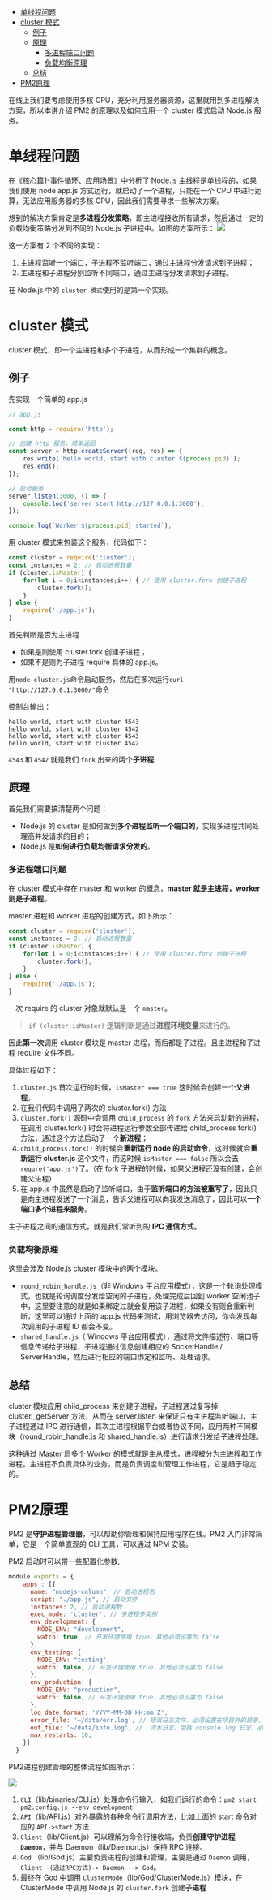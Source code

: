 - [单线程问题](#单线程问题)
- [cluster 模式](#cluster-模式)
  - [例子](#例子)
  - [原理](#原理)
    - [多进程端口问题](#多进程端口问题)
    - [负载均衡原理](#负载均衡原理)
  - [总结](#总结)
- [PM2原理](#pm2原理)

在线上我们要考虑使用多核 CPU，充分利用服务器资源，这里就用到多进程解决方案，所以本讲介绍 PM2 的原理以及如何应用一个 cluster 模式启动 Node.js 服务。

# 单线程问题

在[《核心篇1-事件循环、应用场景》](./%E6%A0%B8%E5%BF%83%E7%AF%871-%E4%BA%8B%E4%BB%B6%E5%BE%AA%E7%8E%AF%E3%80%81%E5%BA%94%E7%94%A8%E5%9C%BA%E6%99%AF.md)中分析了 Node.js 主线程是单线程的，如果我们使用 node app.js 方式运行，就启动了一个进程，只能在一个 CPU 中进行运算，无法应用服务器的多核 CPU，因此我们需要寻求一些解决方案。

想到的解决方案肯定是**多进程分发策略**，即主进程接收所有请求，然后通过一定的负载均衡策略分发到不同的 Node.js 子进程中。如图的方案所示：
<img src="./pictures/base/pic4.png"/>

这一方案有 2 个不同的实现：

1. 主进程监听一个端口，子进程不监听端口，通过主进程分发请求到子进程；
2. 主进程和子进程分别监听不同端口，通过主进程分发请求到子进程。

在 Node.js 中的 `cluster 模式`使用的是第一个实现。

# cluster 模式

cluster 模式，即一个主进程和多个子进程，从而形成一个集群的概念。

## 例子

先实现一个简单的 app.js

```js
// app.js

const http = require('http');

// 创建 http 服务，简单返回
const server = http.createServer((req, res) => {
    res.write(`hello world, start with cluster ${process.pid}`);
    res.end();
});

// 启动服务
server.listen(3000, () => {
    console.log('server start http://127.0.0.1:3000');
});

console.log(`Worker ${process.pid} started`);
```

用 cluster 模式来包装这个服务，代码如下：

```js
const cluster = require('cluster');
const instances = 2; // 启动进程数量
if (cluster.isMaster) {
    for(let i = 0;i<instances;i++) { // 使用 cluster.fork 创建子进程
        cluster.fork();
    }
} else {
    require('./app.js');
}
```

首先判断是否为主进程：

- 如果是则使用 cluster.fork 创建子进程；
- 如果不是则为子进程 require 具体的 app.js。

用`node cluster.js`命令启动服务，然后在多次运行`curl "http://127.0.0.1:3000/"`命令

控制台输出：

```
hello world, start with cluster 4543
hello world, start with cluster 4542
hello world, start with cluster 4543
hello world, start with cluster 4542
```

`4543` 和 `4542` 就是我们 `fork` 出来的两个**子进程**

## 原理

首先我们需要搞清楚两个问题：

- Node.js 的 cluster 是如何做到**多个进程监听一个端口的**，实现多进程共同处理高并发请求的目的；
- Node.js 是**如何进行负载均衡请求分发的**。

### 多进程端口问题

在 cluster 模式中存在 master 和 worker 的概念，**master 就是主进程，worker 则是子进程**。

master 进程和 worker 进程的创建方式。如下所示：

```js
const cluster = require('cluster');
const instances = 2; // 启动进程数量
if (cluster.isMaster) {
    for(let i = 0;i<instances;i++) { // 使用 cluster.fork 创建子进程
        cluster.fork();
    }
} else {
    require('./app.js');
}
```

一次 require 的 cluster 对象就默认是一个 `master`。

> `if (cluster.isMaster)` 逻辑判断是通过**进程环境变量**来进行的。

因此**第一次**调用 cluster 模块是 master 进程，而后都是子进程。且主进程和子进程 require 文件不同。

具体过程如下：

1. `cluster.js` 首次运行的时候，`isMaster === true` 这时候会创建一个**父进程**。
2. 在我们代码中调用了两次的 cluster.fork() 方法
3. `cluster.fork()` 源码中会调用 `child_process` 的 `fork` 方法来启动新的进程，在调用 cluster.fork() 时会将进程运行参数全部传递给 child_process fork() 方法，通过这个方法启动了一个**新进程**；
4. `child_process.fork()` 的时候会**重新运行 node 的启动命令**，这时候就会**重新运行 cluster.js** 这个文件，而这时候 `isMaster === false` 所以会去 `requre('app.js')`了。（在 fork 子进程的时候，如果父进程还没有创建，会创建父进程）
5. 在 app.js 中虽然是启动了监听端口，由于**监听端口的方法被重写了**，因此只是向主进程发送了一个消息，告诉父进程可以向我发送消息了，因此可以**一个端口多个进程来服务**。

主子进程之间的通信方式，就是我们常听到的 **IPC 通信方式**。

### 负载均衡原理

这里会涉及 Node.js cluster 模块中的两个模块。

- `round_robin_handle.js`（非 Windows 平台应用模式），这是一个轮询处理模式，也就是轮询调度分发给空闲的子进程，处理完成后回到 worker 空闲池子中，这里要注意的就是如果绑定过就会复用该子进程，如果没有则会重新判断，这里可以通过上面的 app.js 代码来测试，用浏览器去访问，你会发现每次调用的子进程 ID 都会不变。
- `shared_handle.js`（ Windows 平台应用模式），通过将文件描述符、端口等信息传递给子进程，子进程通过信息创建相应的 SocketHandle / ServerHandle，然后进行相应的端口绑定和监听、处理请求。

## 总结

 cluster 模块应用 child_process 来创建子进程，子进程通过复写掉 cluster._getServer 方法，从而在 server.listen 来保证只有主进程监听端口，主子进程通过 IPC 进行通信，其次主进程根据平台或者协议不同，应用两种不同模块（round_robin_handle.js 和 shared_handle.js）进行请求分发给子进程处理。

 这种通过 Master 启多个 Worker 的模式就是主从模式，进程被分为主进程和工作进程。主进程不负责具体的业务，而是负责调度和管理工作进程，它是趋于稳定的。

# PM2原理

PM2 是**守护进程管理器**，可以帮助你管理和保持应用程序在线。PM2 入门非常简单，它是一个简单直观的 CLI 工具，可以通过 NPM 安装。

PM2 启动时可以带一些配置化参数,

```js
module.exports = {
    apps : [{
      name: "nodejs-column", // 启动进程名
      script: "./app.js", // 启动文件
      instances: 2, // 启动进程数
      exec_mode: 'cluster', // 多进程多实例
      env_development: {
        NODE_ENV: "development",
        watch: true, // 开发环境使用 true，其他必须设置为 false
      },
      env_testing: {
        NODE_ENV: "testing",
        watch: false, // 开发环境使用 true，其他必须设置为 false
      },
      env_production: {
        NODE_ENV: "production",
        watch: false, // 开发环境使用 true，其他必须设置为 false
      },
      log_date_format: 'YYYY-MM-DD HH:mm Z',
      error_file: '~/data/err.log', // 错误日志文件，必须设置在项目外的目录，这里为了测试
      out_file: '~/data/info.log', //  流水日志，包括 console.log 日志，必须设置在项目外的目录，这里为了测试
      max_restarts: 10,
    }]
  }
```

PM2进程创建管理的整体流程如图所示：

<img src='./pictures/base/pic5.png'/>

1. `CLI`（lib/binaries/CLI.js）处理命令行输入，如我们运行的命令：`pm2 start pm2.config.js --env development`
2. `API`（lib/API.js）对外暴露的各种命令行调用方法，比如上面的 start 命令对应的 `API->start` 方法
3. `Client`（lib/Client.js）可以理解为命令行接收端，负责**创建守护进程 `Daemon`**，并与 Daemon（lib/Daemon.js）保持 RPC 连接。
4. `God` （lib/God.js）主要负责进程的创建和管理，主要是通过 `Daemon` 调用，`Client -(通过RPC方式)-> Daemon --> God`。
5. 最终在 God 中调用 `ClusterMode`（lib/God/ClusterMode.js）模块，在 ClusterMode 中调用 Node.js 的 `cluster.fork` 创建**子进程**

